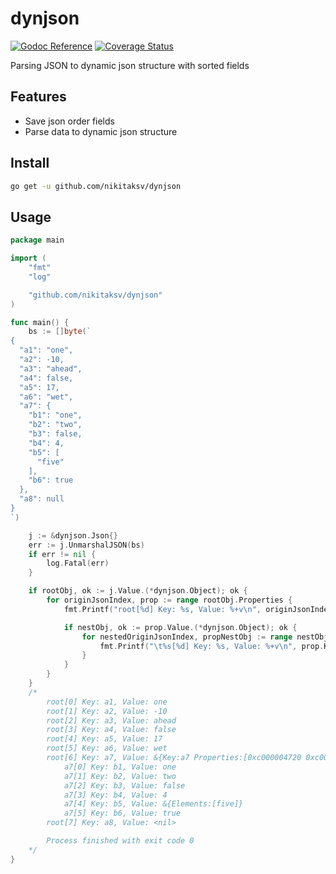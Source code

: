 # dynjson

[![Godoc Reference](https://godoc.org/github.com/nikitaksv/dynjson?status.svg)](http://godoc.org/github.com/nikitaksv/dynjson)
[![Coverage Status](https://coveralls.io/repos/github/nikitaksv/dynjson/badge.svg?branch=main)](https://coveralls.io/github/nikitaksv/dynjson?branch=main)

Parsing JSON to dynamic json structure with sorted fields

## Features

* Save json order fields
* Parse data to dynamic json structure

## Install

```sh
go get -u github.com/nikitaksv/dynjson
```

## Usage

```go
package main

import (
	"fmt"
	"log"

	"github.com/nikitaksv/dynjson"
)

func main() {
	bs := []byte(`
{
  "a1": "one",
  "a2": -10,
  "a3": "ahead",
  "a4": false,
  "a5": 17,
  "a6": "wet",
  "a7": {
    "b1": "one",
    "b2": "two",
    "b3": false,
    "b4": 4,
    "b5": [
      "five"
    ],
    "b6": true
  },
  "a8": null
}
`)

	j := &dynjson.Json{}
	err := j.UnmarshalJSON(bs)
	if err != nil {
		log.Fatal(err)
	}

	if rootObj, ok := j.Value.(*dynjson.Object); ok {
		for originJsonIndex, prop := range rootObj.Properties {
			fmt.Printf("root[%d] Key: %s, Value: %+v\n", originJsonIndex, prop.Key, prop.Value)

			if nestObj, ok := prop.Value.(*dynjson.Object); ok {
				for nestedOriginJsonIndex, propNestObj := range nestObj.Properties {
					fmt.Printf("\t%s[%d] Key: %s, Value: %+v\n", prop.Key, nestedOriginJsonIndex, propNestObj.Key, propNestObj.Value)
				}
			}
		}
	}
	/*
		root[0] Key: a1, Value: one
		root[1] Key: a2, Value: -10
		root[2] Key: a3, Value: ahead
		root[3] Key: a4, Value: false
		root[4] Key: a5, Value: 17
		root[5] Key: a6, Value: wet
		root[6] Key: a7, Value: &{Key:a7 Properties:[0xc000004720 0xc000004780 0xc0000047e0 0xc000004860 0xc0000048c0 0xc000004920]}
			a7[0] Key: b1, Value: one
			a7[1] Key: b2, Value: two
			a7[2] Key: b3, Value: false
			a7[3] Key: b4, Value: 4
			a7[4] Key: b5, Value: &{Elements:[five]}
			a7[5] Key: b6, Value: true
		root[7] Key: a8, Value: <nil>

		Process finished with exit code 0
	*/
}
```
 